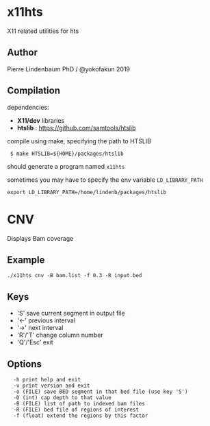 # x11hts
X11 related utilities for hts

## Author

Pierre Lindenbaum PhD / @yokofakun 2019

## Compilation

dependencies:

  * **X11/dev** libraries 
  * **htslib** :  https://github.com/samtools/htslib 

compile using make, specifying the path to HTSLIB

```
 $ make HTSLIB=${HOME}/packages/htslib
 ```

should generate a program named `x11hts`

sometimes you may have to specify the env variable `LD_LIBRARY_PATH`

```
export LD_LIBRARY_PATH=/home/lindenb/packages/htslib
```



# CNV
  Displays Bam coverage

## Example

```
./x11hts cnv -B bam.list -f 0.3 -R input.bed
```


## Keys

  * 'S' save current segment in output file
  * '<-' previous interval
  * '->' next interval
  * 'R'/'T' change column number
  * 'Q'/'Esc' exit

## Options

```
  -h print help and exit
  -v print version and exit
  -o (FILE) save BED segment in that bed file (use key 'S')
  -D (int) cap depth to that value
  -B (FILE) list of path to indexed bam files
  -R (FILE) bed file of regions of interest
  -f (float) extend the regions by this factor
```


